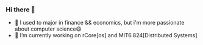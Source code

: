### Hi there 👋
- 🌟 I used to major in finance && economics, but i'm more passionate about computer science😄
- 🔭 I’m currently working on rCore[os] and MIT6.824[Distributed Systems]

<!--
**LimingFang/LimingFang** is a ✨ _special_ ✨ repository because its `README.md` (this file) appears on your GitHub profile.

Here are some ideas to get you started:

- 🔭 I’m currently working on ...
- 🌱 I’m currently learning ...
- 👯 I’m looking to collaborate on ...
- 🤔 I’m looking for help with ...
- 💬 Ask me about ...
- 📫 How to reach me: ...
- 😄 Pronouns: ...
- ⚡ Fun fact: ...
-->
